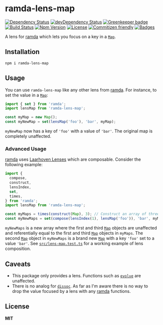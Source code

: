 # ramda-lens-map

[![Dependency Status](https://img.shields.io/david/knpwrs/ramda-lens-map.svg)](https://david-dm.org/knpwrs/ramda-lens-map)
[![devDependency Status](https://img.shields.io/david/dev/knpwrs/ramda-lens-map.svg)](https://david-dm.org/knpwrs/ramda-lens-map#info=devDependencies)
[![Greenkeeper badge](https://badges.greenkeeper.io/knpwrs/ramda-lens-map.svg)](https://greenkeeper.io/)
[![Build Status](https://img.shields.io/travis/knpwrs/ramda-lens-map.svg)](https://travis-ci.org/knpwrs/ramda-lens-map)
[![Npm Version](https://img.shields.io/npm/v/ramda-lens-map.svg)](https://www.npmjs.com/package/ramda-lens-map)
[![License](https://img.shields.io/badge/license-MIT-blue.svg)](https://opensource.org/licenses/MIT)
[![Commitizen friendly](https://img.shields.io/badge/commitizen-friendly-brightgreen.svg)](http://commitizen.github.io/cz-cli/)
[![Badges](https://img.shields.io/badge/badges-8-orange.svg)](http://shields.io/)

A lens for [ramda] which lets you focus on a key in a [`Map`].

## Installation

```
npm i ramda-lens-map
```

## Usage

You can use `ramda-lens-map` like any other lens from [ramda]. For instance, to
set the value in a [`Map`]:

```js
import { set } from 'ramda';
import lensMap from 'ramda-lens-map';

const myMap = new Map();
const myNewMap = set(lensMap('foo'), 'bar', myMap);
```

`myNewMap` now has a key of `'foo'` with a value of `'bar'`. The original map is
completely unaffected.

### Advanced Usage

[ramda] uses [Laarhoven Lenses] which are composable. Consider the following
example:

```js
import {
  compose,
  construct,
  lensIndex,
  set,
  times,
} from 'ramda';
import lensMap from 'ramda-lens-map';

const myMaps = times(construct(Map), 3); // Construct an array of three Maps
const myNewMaps = set(compose(lensIndex(1), lensMap('foo')), 'bar', myMaps);
```

`myNewMaps` is a new array where the first and third [`Map`] objects are
unaffected and referentially equal to the first and third [`Map`] objects in
`myMaps`. The second [`Map`] object in `myNewMaps` is a brand new [`Map`] with
a key `'foo'` set to a value `'bar'`. See [`src/lens-map.test.ts`][test] for a
working example of lens composition.

## Caveats

* This package only provides a lens. Functions such as [`evolve`] are unaffected.
* There is no analog for [`dissoc`]. As far as I'm aware there is no way to
  drop the value focused by a lens with any [ramda] functions.

## License

**MIT**

[Laarhoven Lenses]: https://www.twanvl.nl/blog/haskell/cps-functional-references
[`Map`]: https://developer.mozilla.org/en-US/docs/Web/JavaScript/Reference/Global_Objects/Map
[`dissoc`]: http://ramdajs.com/docs/#dissoc
[`evolve`]: http://ramdajs.com/docs/#evolve
[ramda]: http://ramdajs.com/docs/#dissoc
[test]: ./src/lens-map.test.ts

